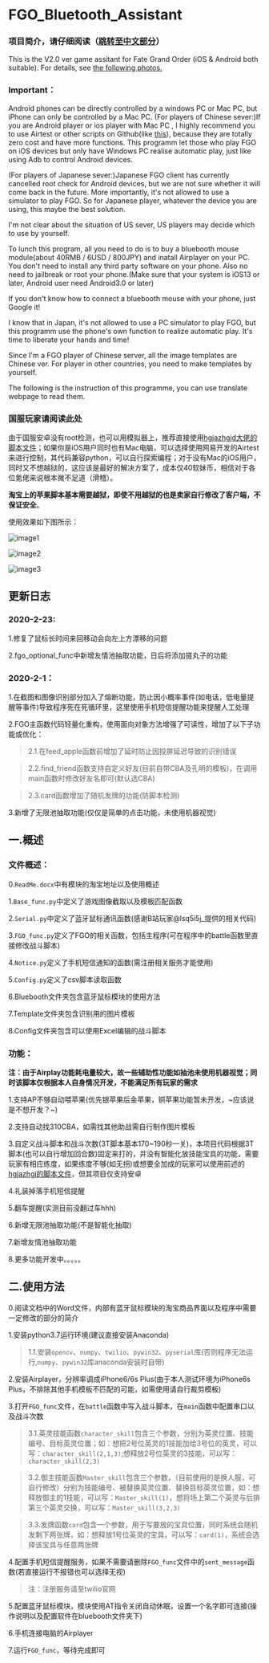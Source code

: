 # FGO_Bluetooth_Assistant
### 项目简介，请仔细阅读（[跳转至中文部分](#jump1)）
This is the V2.0 ver game assitant for Fate Grand Order (iOS &amp; Android both suitable). For details, see [the following photos.](#jump2)

### Important：
Android phones can be directly controlled by a windows PC or Mac PC, but iPhone can only be controlled by a Mac PC. (For players of Chinese sever:)If you are Android player or ios player with Mac PC , I highly recommend you to use Airtest or other scripts on Github(like [this](https://github.com/hgjazhgj/FGO-py)), because they are totally zero cost and have more functions. This programm let those who play FGO on iOS devices but only have Windows PC realise automatic play, just like using Adb to control Android devices. 

(For players of Japanese sever:)Japanese FGO client has currently cancelled root check for Android devices, but we are not sure whether it will come back in the future. More importantly, it's not allowed to use a simulator to play FGO. So for Japanese player, whatever the device you are using, this maybe the best solution.

I'm not clear about the situation of US sever, US players may decide which to use by yourself.

To lunch this program, all you need to do is to buy a bluebooth mouse module(about 40RMB / 6USD / 800JPY) and inatall Airplayer on your PC. You don't need to install any third party software on your phone. Also no need to jailbreak or root your phone.(Make sure that your system is iOS13 or later, Android user need Android3.0 or later)

If you don't know how to connect a bluebooth mouse with your phone, just Google it!

I know that in Japan, it's not allowed to use a PC simulator to play FGO, but this programm use the phone's own function to realize automatic play. It's time to liberate your hands and time!

Since I'm a FGO player of Chinese server, all the image templates are Chinese ver. For player in other countries, you need to make templates by yourself.

The following is the instruction of this programme, you can use translate webpage to read them.

<span id="jump1"> </span>
### 国服玩家请阅读此处
由于国服安卓没有root检测，也可以用模拟器上，推荐直接使用[hgjazhgjd大佬的脚本文件](https://github.com/hgjazhgj/FGO-py)；如果你是iOS用户同时也有Mac电脑，可以选择使用网易开发的Airtest来进行控制，其代码兼容python，可以自行探索编程；对于没有Mac的iOS用户，同时又不想越狱的，这应该是最好的解决方案了，成本仅40软妹币，相信对于各位氪佬来说根本微不足道（滑稽）。

**淘宝上的苹果脚本基本需要越狱，即使不用越狱的也是卖家自行修改了客户端，不保证安全**。

使用效果如下图所示：
<span id="jump2"> </span>

![image1](https://github.com/McLaren12345/FGO_Bluetooth_Assistant/blob/master/images_for_Readme/1.jpg)

![image2](https://github.com/McLaren12345/FGO_Bluetooth_Assistant/blob/master/images_for_Readme/2.jpg)

![image3](https://github.com/McLaren12345/FGO_Bluetooth_Assistant/blob/master/images_for_Readme/3.jpg)

## 更新日志
### 2020-2-23:
1.修复了鼠标长时间来回移动会向左上方漂移的问题

2.fgo_optional_func中新增友情池抽取功能，日后将添加搓丸子的功能

### 2020-2-1：
1.在截图和图像识别部分加入了熔断功能，防止因小概率事件(如电话，低电量提醒等事件)导致程序死在死循环里，这里使用手机短信提醒功能来提醒人工处理

2.FGO主函数代码轻量化重构，使用面向对象方法增强了可读性，增加了以下子功能或优化：

>2.1.在feed_apple函数前增加了延时防止因投屏延迟导致的识别错误

>2.2.find_friend函数支持自定义好友(目前自带CBA及孔明的模板)，在调用main函数时修改好友名即可(默认选CBA)

>2.3.card函数增加了随机发牌的功能(防脚本检测)

3.新增了无限池抽取功能(仅仅是简单的点击功能，未使用机器视觉)
## 一.概述
### 文件概述：
0.`ReadMe.docx`中有模块的淘宝地址以及使用概述

1.`Base_func.py`中定义了游戏图像截取以及模板匹配函数

2.`Serial.py`中定义了蓝牙鼠标通讯函数(感谢B站玩家@lsq5i5j_提供的相关代码)

3.`FGO_func.py`定义了FGO的相关函数，包括主程序(可在程序中的battle函数里直接修改战斗脚本)

4.`Notice.py`定义了手机短信通知的函数(需注册相关服务才能使用)

5.`Config.py`定义了csv脚本读取函数

6.Bluebooth文件夹包含蓝牙鼠标模块的使用方法

7.Template文件夹包含识别用的图片模板

8.Config文件夹包含可以使用Excel编辑的战斗脚本
### 功能：

**注：由于Airplay功能耗电量较大，故一些辅助性功能如抽池未使用机器视觉；同时该脚本仅根据本人自身情况开发，不能满足所有玩家的需求**

1.支持AP不够自动喂苹果(优先银苹果后金苹果，铜苹果功能暂未开发，~应该说是不想开发？~)

2.支持自动找310CBA，如需找其他助战需自行制作图片模板

3.自定义战斗脚本和战斗次数(3T脚本基本170~190秒一关)，本项目代码根据3T脚本(也可以自行增加回合数)固定来打的，并没有智能化放技能宝具的功能，需要玩家有相应练度，如果练度不够(如无拐)或想要全加成的玩家可以使用前述的[hgjazhgj的脚本文件](https://github.com/hgjazhgj/FGO-py)，但其项目仅支持安卓

4.礼装掉落手机短信提醒

5.翻车提醒(实测目前没翻过车hhh)

6.新增无限池抽取功能(不是智能化抽取)

7.新增友情池抽取功能

8.更多功能开发中。。。。。

## 二.使用方法
0.阅读文档中的Word文件，内部有蓝牙鼠标模块的淘宝商品界面以及程序中需要一定修改的部分的简介

1.安装python3.7运行环境(建议直接安装Anaconda)

>1.1.安装`opencv`、`numpy`、`twilio`、`pywin32`、`pyserial`库(否则程序无法运行,`numpy`、`pywin32`库anaconda安装时自带)

2.安装Airplayer，分辨率调成iPhone6/6s Plus(由于本人测试环境为iPhone6s Plus，不排除其他手机模板不匹配的可能，如需使用请自行裁剪模板)

3.打开`FGO_func`文件，在`battle`函数中写入战斗脚本，在`main`函数中配置串口以及战斗次数

>3.1.英灵技能函数`character_skill`包含三个参数，分别为英灵位置、技能编号、目标英灵位置；如：想把2号位英灵的1技能加给3号位的英灵，可以写：`character_skill(2,1,3)`;想释放2号位英灵的3技能，可以写：`character_skill(2,3)`

>3.2.御主技能函数`Master_skill`包含三个参数，（目前使用的是换人服，可自行修改）分别为技能编号、被替换英灵位置、替换目标英灵位置，如：想释放御主的1技能，可以写：`Master_skill(1)`，想将场上第二个英灵与后排第三个英灵交换，可以写：`Master_skill(3,2,3)`

>3.3.发牌函数`card`包含一个参数，用于写要放的宝具位置，同时系统会随机发剩下两张牌，如：想释放1号位英灵的宝具，可以写：`card(1)`，系统会选择该宝具与任意两张牌

4.配置手机短信提醒服务，如果不需要请删除`FGO_func`文件中的`sent_message`函数(若直接运行不报错也可以选择无视)

>注：注册服务请至twilio官网

5.配置蓝牙鼠标模块，模块使用AT指令关闭自动休眠，设置一个名字即可连接(操作说明以及配置软件在bluebooth文件夹下)

6.手机连接电脑的Airplayer

7.运行`FGO_func`，等待完成即可

